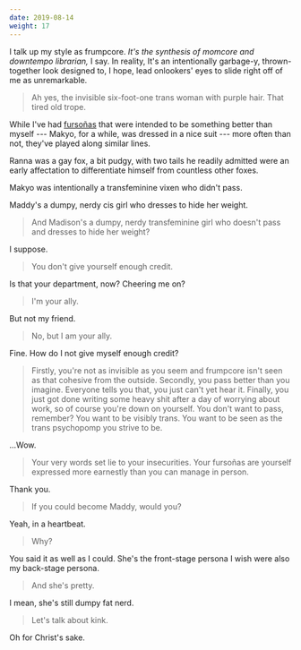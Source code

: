 ```yaml
---
date: 2019-08-14
weight: 17
---
```


I talk up my style as frumpcore. *It's the synthesis of momcore and downtempo librarian,* I say. In reality, It's an intentionally garbage-y, thrown-together look designed to, I hope, lead onlookers' eyes to slide right off of me as unremarkable.

> Ah yes, the invisible six-foot-one trans woman with purple hair. That tired old trope.

While I've had <a class="pulse" href="/fursona">furso&ntilde;as</a> that were intended to be something better than myself --- Makyo, for a while, was dressed in a nice suit --- more often than not, they've played along similar lines.

Ranna was a gay fox, a bit pudgy, with two tails he readily admitted were an early affectation to differentiate himself from countless other foxes.

Makyo was intentionally a transfeminine vixen who didn't pass.

Maddy's a dumpy, nerdy cis girl who dresses to hide her weight.

> And Madison's a dumpy, nerdy transfeminine girl who doesn't pass and dresses to hide her weight?

I suppose.

> You don't give yourself enough credit.

Is that your department, now? Cheering me on?

> I'm your ally.

But not my friend.

> No, but I am your ally.

Fine. How do I not give myself enough credit?

> Firstly, you're not as invisible as you seem and frumpcore isn't seen as that cohesive from the outside. Secondly, you pass better than you imagine. Everyone tells you that, you just can't yet hear it. Finally, you just got done writing some heavy shit after a day of worrying about work, so of course you're down on yourself. You don't want to pass, remember? You want to be visibly trans. You want to be seen as the trans psychopomp you strive to be.

...Wow.

> Your very words set lie to your insecurities. Your furso&ntilde;as are yourself expressed more earnestly than you can manage in person.

Thank you.

> If you could become Maddy, would you?

Yeah, in a heartbeat.

> Why?

You said it as well as I could. She's the front-stage persona I wish were also my back-stage persona.

> And she's pretty.

I mean, she's still dumpy fat nerd.

> Let's talk about kink.

Oh for Christ's sake.
